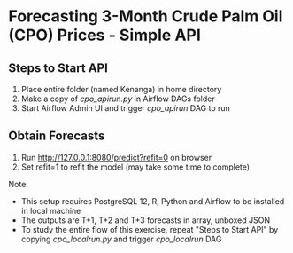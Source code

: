 # Forecasting 3-Month Crude Palm Oil (CPO) Prices - Simple API

## Steps to Start API
1. Place entire folder (named Kenanga) in home directory
2. Make a copy of *cpo_apirun.py* in Airflow DAGs folder
3. Start Airflow Admin UI and trigger *cpo_apirun* DAG to run

## Obtain Forecasts
1. Run http://127.0.0.1:8080/predict?refit=0 on browser
2. Set refit=1 to refit the model (may take some time to complete)


Note:
* This setup requires PostgreSQL 12, R, Python and Airflow to be installed in local machine
* The outputs are T+1, T+2 and T+3 forecasts in array, unboxed JSON
* To study the entire flow of this exercise, repeat "Steps to Start API" by copying *cpo_localrun.py* and trigger *cpo_localrun* DAG
